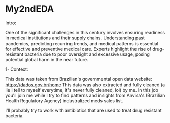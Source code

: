 # My2ndEDA

Intro:

One of the significant challenges in this century involves ensuring readiness in medical institutions and their supply chains.
Understanding past pandemics, predicting recurring trends, and medical patterns is essential for effective and preventive medical care.
Experts highlight the rise of drug-resistant bacteria due to poor oversight and excessive usage, posing potential global harm in the near future.

1- Context: 

This data was taken from Brazilian's governmental open data website: https://dados.gov.br/home
This data was also extracted and fully cleaned (a lie I tell to myself everytime, it's never fully cleaned, lol) by me. 
In this job you'll join me while I try to find patterns and insights from Anvisa's (Brazilian Health Regulatory Agency) industralized meds sales list. 


I'll probably try to work with antibiotics that are used to treat drug resistant bacteria. 


